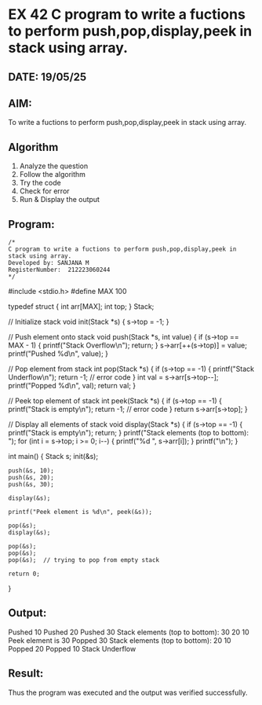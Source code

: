 # EX 42 C program to write a fuctions to perform push,pop,display,peek in stack using array.
## DATE: 19/05/25
## AIM:
To write a fuctions to perform push,pop,display,peek in stack using array.

## Algorithm
1. Analyze the question
2. Follow the algorithm
3. Try the code
4.  Check for error
5. Run & Display the output

## Program:
```
/*
C program to write a fuctions to perform push,pop,display,peek in stack using array.
Developed by: SANJANA M
RegisterNumber:  212223060244
*/
```
#include <stdio.h>
#define MAX 100

typedef struct {
    int arr[MAX];
    int top;
} Stack;

// Initialize stack
void init(Stack *s) {
    s->top = -1;
}

// Push element onto stack
void push(Stack *s, int value) {
    if (s->top == MAX - 1) {
        printf("Stack Overflow\n");
        return;
    }
    s->arr[++(s->top)] = value;
    printf("Pushed %d\n", value);
}

// Pop element from stack
int pop(Stack *s) {
    if (s->top == -1) {
        printf("Stack Underflow\n");
        return -1;  // error code
    }
    int val = s->arr[s->top--];
    printf("Popped %d\n", val);
    return val;
}

// Peek top element of stack
int peek(Stack *s) {
    if (s->top == -1) {
        printf("Stack is empty\n");
        return -1;  // error code
    }
    return s->arr[s->top];
}

// Display all elements of stack
void display(Stack *s) {
    if (s->top == -1) {
        printf("Stack is empty\n");
        return;
    }
    printf("Stack elements (top to bottom): ");
    for (int i = s->top; i >= 0; i--) {
        printf("%d ", s->arr[i]);
    }
    printf("\n");
}

int main() {
    Stack s;
    init(&s);

    push(&s, 10);
    push(&s, 20);
    push(&s, 30);

    display(&s);

    printf("Peek element is %d\n", peek(&s));

    pop(&s);
    display(&s);

    pop(&s);
    pop(&s);
    pop(&s);  // trying to pop from empty stack

    return 0;
}

## Output:
Pushed 10
Pushed 20
Pushed 30
Stack elements (top to bottom): 30 20 10 
Peek element is 30
Popped 30
Stack elements (top to bottom): 20 10 
Popped 20
Popped 10
Stack Underflow



## Result:
Thus the program was executed and the output was verified successfully.
